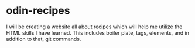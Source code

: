 # odin-recipes
I will be creating a website all about recipes which will help me utilize the HTML skills I have learned. This includes boiler plate, tags, elements, and in addition to that, git commands. 
